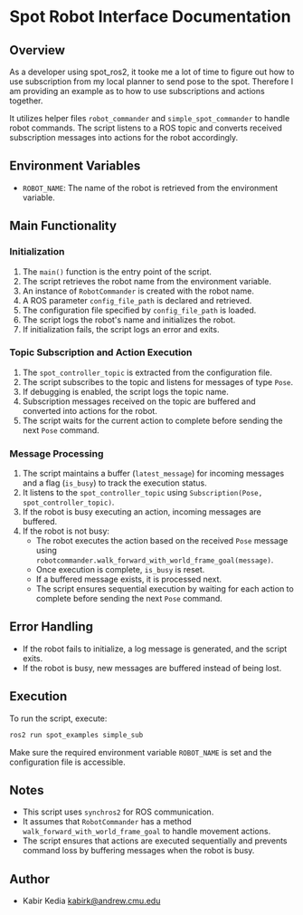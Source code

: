 # Spot Robot Interface Documentation

## Overview
As a developer using spot_ros2, it tooke me a lot of time to figure out how to use subscription from my local planner to send pose to the spot. Therefore I am providing an example as to how to use subscriptions and actions together. 


It utilizes helper files `robot_commander` and `simple_spot_commander` to handle robot commands. The script listens to a ROS topic and converts received subscription messages into actions for the robot accordingly.

## Environment Variables
- `ROBOT_NAME`: The name of the robot is retrieved from the environment variable.

## Main Functionality
### Initialization
1. The `main()` function is the entry point of the script.
2. The script retrieves the robot name from the environment variable.
3. An instance of `RobotCommander` is created with the robot name.
4. A ROS parameter `config_file_path` is declared and retrieved.
5. The configuration file specified by `config_file_path` is loaded.
6. The script logs the robot's name and initializes the robot.
7. If initialization fails, the script logs an error and exits.

### Topic Subscription and Action Execution
1. The `spot_controller_topic` is extracted from the configuration file.
2. The script subscribes to the topic and listens for messages of type `Pose`.
3. If debugging is enabled, the script logs the topic name.
4. Subscription messages received on the topic are buffered and converted into actions for the robot.
5. The script waits for the current action to complete before sending the next `Pose` command.

### Message Processing
1. The script maintains a buffer (`latest_message`) for incoming messages and a flag (`is_busy`) to track the execution status.
2. It listens to the `spot_controller_topic` using `Subscription(Pose, spot_controller_topic)`.
3. If the robot is busy executing an action, incoming messages are buffered.
4. If the robot is not busy:
   - The robot executes the action based on the received `Pose` message using `robotcommander.walk_forward_with_world_frame_goal(message)`.
   - Once execution is complete, `is_busy` is reset.
   - If a buffered message exists, it is processed next.
   - The script ensures sequential execution by waiting for each action to complete before sending the next `Pose` command.

## Error Handling
- If the robot fails to initialize, a log message is generated, and the script exits.
- If the robot is busy, new messages are buffered instead of being lost.

## Execution
To run the script, execute:
```sh
ros2 run spot_examples simple_sub
```
Make sure the required environment variable `ROBOT_NAME` is set and the configuration file is accessible.

## Notes
- This script uses `synchros2` for ROS communication.
- It assumes that `RobotCommander` has a method `walk_forward_with_world_frame_goal` to handle movement actions.
- The script ensures that actions are executed sequentially and prevents command loss by buffering messages when the robot is busy.

## Author
- Kabir Kedia <kabirk@andrew.cmu.edu>

